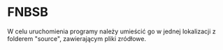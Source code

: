 # FNBSB
W celu uruchomienia programy należy umieścić go w jednej lokalizacji z folderem "source", zawierającym pliki zródłowe.
